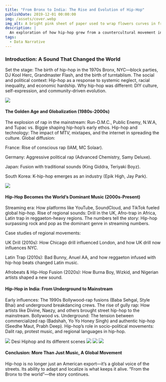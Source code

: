 ```yaml
---
title: "From Bronx to India: The Rise and Evolution of Hip-Hop"
publishDate: 2019-12-01 00:00:00
img: /assets/cover.webp
img_alt: A bright pink sheet of paper used to wrap flowers curves in front of rich blue background
description: |
  An exploration of how hip-hop grew from a countercultural movement in 1970s New York to a global phenomenon, shaping local music scenes and social movements, with a deep dive into its rise in India.
tags:
  - Data Narrative
---
```


### Introduction: A Sound That Changed the World

Set the stage: The birth of hip-hop in the 1970s Bronx, NYC—block parties, DJ Kool Herc, Grandmaster Flash, and the birth of turntablism.
The social and political context: Hip-hop as a response to systemic neglect, racial inequality, and economic hardship.
Why hip-hop was different: DIY culture, self-expression, and community-driven evolution.

<img src="/assets/Graph.jpg">

#### The Golden Age and Globalization (1980s-2000s)

The explosion of rap in the mainstream: Run-D.M.C., Public Enemy, N.W.A, and Tupac vs. Biggie shaping hip-hop’s early ethos.
Hip-hop and technology: The impact of MTV, mixtapes, and the internet in spreading the culture.
Global diffusion:

France: Rise of conscious rap (IAM, MC Solaar).

Germany: Aggressive political rap (Advanced Chemistry, Samy Deluxe).

Japan: Fusion with traditional sounds (King Giddra, Teriyaki Boyz).

South Korea: K-hip-hop emerges as an industry (Epik High, Jay Park).

<img src="/assets/world.jpg">


#### Hip-Hop Becomes the World’s Dominant Music (2000s-Present)

Streaming era: How platforms like YouTube, SoundCloud, and TikTok fueled global hip-hop.
Rise of regional sounds: Drill in the UK, Afro-trap in Africa, Latin trap in reggaeton-heavy regions.
The numbers tell the story: Hip-hop surpassing rock and pop as the dominant genre in streaming numbers.

Case studies of regional movements:

UK Drill (2010s): How Chicago drill influenced London, and how UK drill now influences NYC.

Latin Trap (2010s): Bad Bunny, Anuel AA, and how reggaeton infused with hip-hop beats changed Latin music.

Afrobeats & Hip-Hop Fusion (2020s): How Burna Boy, Wizkid, and Nigerian artists shaped a new sound.

<script is:inline src="https://cdnjs.cloudflare.com/ajax/libs/p5.js/1.4.0/p5.js"></script>
<script is:inline>
  function setup() {
    createCanvas(400, 400);
  }
  function draw() {
    fill(255);
    ellipse(mouseX, mouseY, 80, 80);
  }
</script>

#### Hip-Hop in India: From Underground to Mainstream

Early influences: The 1990s Bollywood-rap fusions (Baba Sehgal, Style Bhai) and underground breakdancing crews.
The rise of gully rap: How artists like Divine, Naezy, and others brought street hip-hop to the mainstream.
Bollywood vs. Underground: The tension between commercialized rap (Badshah, Yo Yo Honey Singh) and authentic hip-hop (Seedhe Maut, Prabh Deep).
Hip-hop’s role in socio-political movements: Dalit rap, protest music, and regional languages in hip-hop.


<img src="/assets/india.jpg">
Desi Hiphop and its different scenes

<img src="/assets/city1.jpg">

<img src="/assets/city2.jpg">

<img src="/assets/city3.jpg">

#### Conclusion: More Than Just Music, A Global Movement

Hip-hop is no longer just an American export—it’s a global voice of the streets.
Its ability to adapt and localize is what keeps it alive.
“From the Bronx to the world”—the story continues.